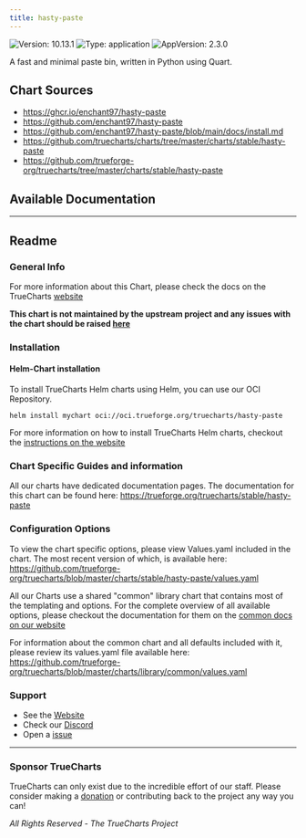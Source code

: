 ```yaml
---
title: hasty-paste
---
```


![Version: 10.13.1](https://img.shields.io/badge/Version-10.13.1-informational?style=flat-square) ![Type: application](https://img.shields.io/badge/Type-application-informational?style=flat-square) ![AppVersion: 2.3.0](https://img.shields.io/badge/AppVersion-2.3.0-informational?style=flat-square)

A fast and minimal paste bin, written in Python using Quart.

## Chart Sources

- https://ghcr.io/enchant97/hasty-paste
- https://github.com/enchant97/hasty-paste
- https://github.com/enchant97/hasty-paste/blob/main/docs/install.md
- https://github.com/truecharts/charts/tree/master/charts/stable/hasty-paste
- https://github.com/trueforge-org/truecharts/tree/master/charts/stable/hasty-paste

## Available Documentation



---

## Readme


### General Info

For more information about this Chart, please check the docs on the TrueCharts [website](https://trueforge.org/truecharts/stable/hasty-paste)

**This chart is not maintained by the upstream project and any issues with the chart should be raised [here](https://github.com/trueforge-org/truecharts/issues/new/choose)**

### Installation

#### Helm-Chart installation

To install TrueCharts Helm charts using Helm, you can use our OCI Repository.

`helm install mychart oci://oci.trueforge.org/truecharts/hasty-paste`

For more information on how to install TrueCharts Helm charts, checkout the [instructions on the website](https://trueforge.org/truecharts/guides/)

### Chart Specific Guides and information

All our charts have dedicated documentation pages.
The documentation for this chart can be found here:
https://trueforge.org/truecharts/stable/hasty-paste

### Configuration Options

To view the chart specific options, please view Values.yaml included in the chart.
The most recent version of which, is available here: https://github.com/trueforge-org/truecharts/blob/master/charts/stable/hasty-paste/values.yaml

All our Charts use a shared "common" library chart that contains most of the templating and options.
For the complete overview of all available options, please checkout the documentation for them on the [common docs on our website](https://trueforge.org/truecharts-common/)

For information about the common chart and all defaults included with it, please review its values.yaml file available here: https://github.com/trueforge-org/truecharts/blob/master/charts/library/common/values.yaml

### Support

- See the [Website](https://truecharts.org)
- Check our [Discord](https://discord.gg/tVsPTHWTtr)
- Open a [issue](https://github.com/trueforge-org/truecharts/issues/new/choose)

---

### Sponsor TrueCharts

TrueCharts can only exist due to the incredible effort of our staff.
Please consider making a [donation](https://trueforge.org/general/sponsor/) or contributing back to the project any way you can!

_All Rights Reserved - The TrueCharts Project_
